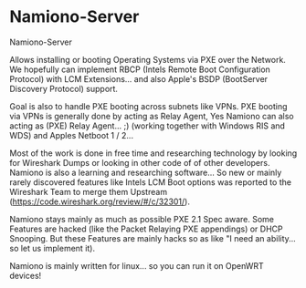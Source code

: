 # Namiono-Server

Namiono-Server

Allows installing or booting Operating Systems via PXE over the Network. We hopefully can implement RBCP (Intels Remote Boot Configuration Protocol) with LCM Extensions... and also Apple's BSDP (BootServer Discovery Protocol) support. 

Goal is also to handle PXE booting across subnets like VPNs. PXE booting via VPNs is generally done by acting as Relay Agent,
Yes Namiono can also acting as (PXE) Relay Agent... ;) (working together with Windows RIS and WDS) and Apples Netboot 1 / 2...

Most of the work is done in free time and researching technology by looking for Wireshark Dumps or looking in other code of of other developers. Namiono is also a learning and researching software... So new or mainly rarely discovered features like Intels LCM Boot options was reported to the Wireshark Team to merge them Upstream (https://code.wireshark.org/review/#/c/32301/).

Namiono stays mainly as much as possible PXE 2.1 Spec aware. Some Features are hacked (like the Packet Relaying PXE appendings)
or DHCP Snooping. But these Features are mainly hacks so as like "I need an ability... so let us implement it).

Namiono is mainly written for linux... so you can run it on OpenWRT devices!

